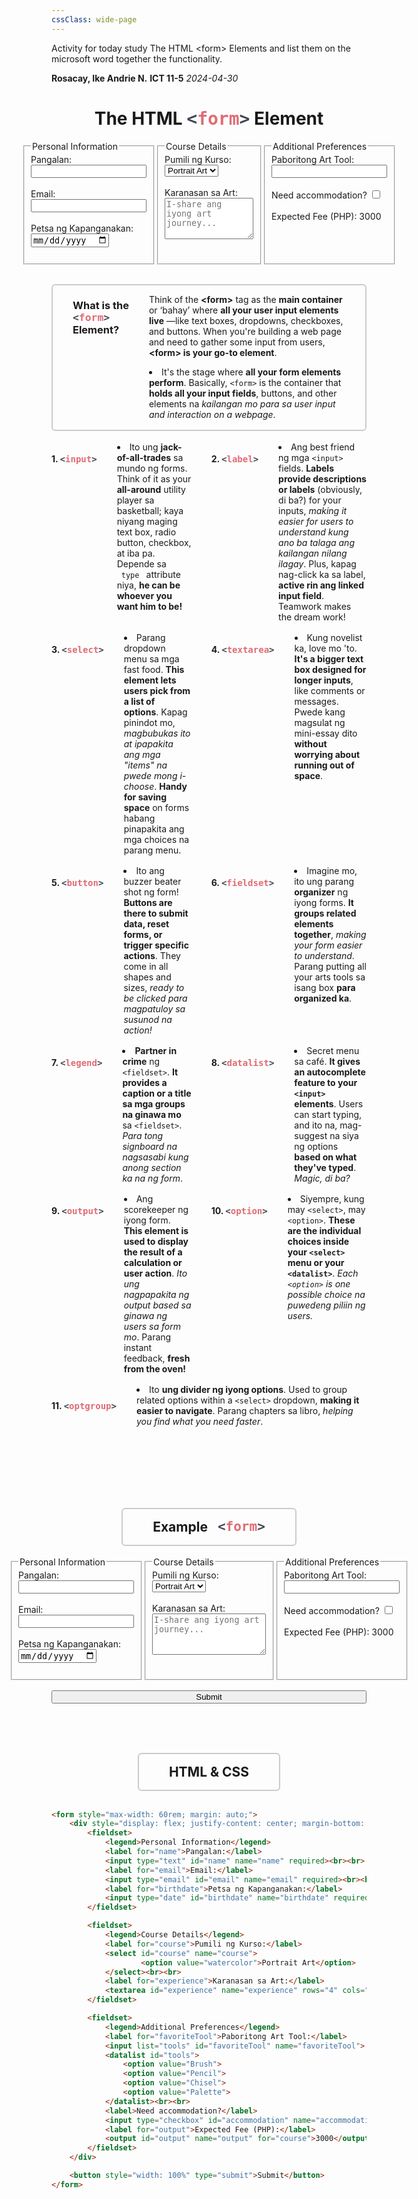 ```yaml
---
cssClass: wide-page
---
```


Activity for today study The HTML \<form> Elements and list them on the microsoft word together the functionality.

**Rosacay, Ike Andrie N.**
**ICT 11-5**
*2024-04-30*
   
<h1 style="text-align: center">
  The HTML
  <strong style="font-family: monospace; font-family: monospace; color: #404754"
    >&lt;<strong style="color: #e06c75">form</strong>&gt;</strong
  >
  Element
</h1>

<form style="display: flex; justify-content: center;">
	<fieldset>
	    <legend>Personal Information</legend>
	    <label for="name">Pangalan:</label>
	    <input type="text" id="name" name="name" required><br><br>
	    <label for="email">Email:</label>
	    <input type="email" id="email" name="email" required><br><br>
	    <label for="birthdate">Petsa ng Kapanganakan:</label>
	    <input type="date" id="birthdate" name="birthdate" required><br><br>
	</fieldset>
	<fieldset>
	    <legend>Course Details</legend>
	    <label for="course">Pumili ng Kurso:</label>
	    <select id="course" name="course">
	            <option value="watercolor">Portrait Art</option>
	    </select><br><br>
	    <label for="experience">Karanasan sa Art:</label>
	    <textarea id="experience" name="experience" rows="4" cols="15" placeholder="I-share ang iyong art journey..."></textarea>
	</fieldset>
	<fieldset>
	    <legend>Additional Preferences</legend>
	    <label for="favoriteTool">Paboritong Art Tool:</label>
	    <input list="tools" id="favoriteTool" name="favoriteTool">
	    <datalist id="tools">
	        <option value="Brush">
	        <option value="Pencil">
	        <option value="Chisel">
	        <option value="Palette">
	    </datalist><br><br>
	    <label>Need accommodation?</label>
	    <input type="checkbox" id="accommodation" name="accommodation"><br><br>
	    <label for="output">Expected Fee (PHP):</label>
	    <output id="output" name="output" for="course">3000</output><br><br>
	</fieldset>
</form>

<br>

<div
  style="
    display: flex;
    gap: 1rem;
    max-width: 60rem;
    margin: auto;
    border: solid rgba(164, 167, 177, 0.582) 2px;
    border-radius: 6px;
    padding-left: 2rem;
    padding-right: 2rem;
    padding-bottom: 1rem;
  "
>
  <h3 style="white-space: nowrap; margin-right: 1rem">
    What is the<br />
    <strong
      style="font-family: monospace; font-family: monospace; color: #404754"
      >&lt;<strong style="color: #e06c75">form</strong>&gt;<br
    /></strong>
    Element?
  </h3>
  <div>
    <p>
      Think of the <strong>&lt;form&gt;</strong> tag as the
      <strong>main container</strong> or ‘bahay’ where
      <strong>all your user input elements live</strong> —like text boxes,
      dropdowns, checkboxes, and buttons. When you're building a web page and
      need to gather some input from users,
      <strong><strong>&lt;form&gt;</strong> is your go-to element</strong>.
    </p>
    <li>
      It's the stage where <strong>all your form elements perform</strong>.
      Basically, <code>&lt;form&gt;</code> is the container that
      <strong>holds all your input fields</strong>, buttons, and other elements
      na <i>kailangan mo para sa user input and interaction on a webpage</i>.
    </li>
  </div>
</div>

<br>

<div
  style="
    display: grid;
    grid-template-columns: auto auto;
    gap: 1rem 2rem;
    margin-bottom: 1rem;
  "
>
  <div style="display: flex">
    <h4 style="white-space: nowrap; margin-right: 2rem">
      1.
      <strong
        style="font-family: monospace; font-family: monospace; color: #404754"
        >&lt;<strong style="color: #e06c75">input</strong>&gt;</strong
      >
    </h4>
    <li>
      Ito ung <strong>jack-of-all-trades</strong> sa mundo ng forms. Think of it
      as your <strong>all-around</strong> utility player sa basketball; kaya
      niyang maging text box, radio button, checkbox, at iba pa. Depende sa
      <code>&nbsp;type&nbsp;</code> attribute niya,
      <strong>he can be whoever you want him to be!</strong>
    </li>
  </div>
  <div style="display: flex">
    <h4 style="white-space: nowrap; margin-right: 2rem">
      2.
      <strong
        style="font-family: monospace; font-family: monospace; color: #404754"
        >&lt;<strong style="color: #e06c75">label</strong>&gt;</strong
      >
    </h4>
    <li>
      Ang best friend ng mga <code>&lt;input&gt;</code> fields.
      <strong>Labels provide descriptions or labels</strong> (obviously, di ba?)
      for your inputs,
      <i
        >making it easier for users to understand kung ano ba talaga ang
        kailangan nilang ilagay</i
      >. Plus, kapag nag-click ka sa label,
      <strong>active rin ang linked input field</strong>. Teamwork makes the
      dream work!
    </li>
  </div>
  <div style="display: flex">
    <h4 style="white-space: nowrap; margin-right: 2rem">
      3.
      <strong
        style="font-family: monospace; font-family: monospace; color: #404754"
        >&lt;<strong style="color: #e06c75">select</strong>&gt;</strong
      >
    </h4>
    <li>
      Parang dropdown menu sa mga fast food.
      <strong>This element lets users pick from a list of options</strong>.
      Kapag pinindot mo,
      <i>magbubukas ito at ipapakita ang mga "items" na pwede mong i-choose</i>.
      <strong>Handy for saving space</strong> on forms habang pinapakita ang mga
      choices na parang menu.
    </li>
  </div>
  <div style="display: flex">
    <h4 style="white-space: nowrap; margin-right: 2rem">
      4.
      <strong
        style="font-family: monospace; font-family: monospace; color: #404754"
        >&lt;<strong style="color: #e06c75">textarea</strong>&gt;</strong
      >
    </h4>
    <li>
      Kung novelist ka, love mo 'to.
      <strong>It's a bigger text box designed for longer inputs</strong>, like
      comments or messages. Pwede kang magsulat ng mini-essay dito
      <strong>without worrying about running out of space</strong>.
    </li>
  </div>
  <div style="display: flex">
    <h4 style="white-space: nowrap; margin-right: 2rem">
      5.
      <strong
        style="font-family: monospace; font-family: monospace; color: #404754"
        >&lt;<strong style="color: #e06c75">button</strong>&gt;</strong
      >
    </h4>
    <li>
      Ito ang buzzer beater shot ng form!
      <strong
        >Buttons are there to submit data, reset forms, or trigger specific
        actions</strong
      >. They come in all shapes and sizes,
      <i>ready to be clicked para magpatuloy sa susunod na action!</i>
    </li>
  </div>
  <div style="display: flex">
    <h4 style="white-space: nowrap; margin-right: 2rem">
      6.
      <strong
        style="font-family: monospace; font-family: monospace; color: #404754"
        >&lt;<strong style="color: #e06c75">fieldset</strong>&gt;</strong
      >
    </h4>
    <li>
      Imagine mo, ito ung parang <strong>organizer</strong> ng iyong forms.
      <strong>It groups related elements together</strong>,
      <i>making your form easier to understand</i>. Parang putting all your arts
      tools sa isang box <strong>para organized ka</strong>.
    </li>
  </div>
  <div style="display: flex">
    <h4 style="white-space: nowrap; margin-right: 2rem">
      7.
      <strong
        style="font-family: monospace; font-family: monospace; color: #404754"
        >&lt;<strong style="color: #e06c75">legend</strong>&gt;</strong
      >
    </h4>
    <li>
      <strong>Partner in crime</strong> ng <code>&lt;fieldset&gt;</code>.
      <strong
        >It provides a caption or a title sa mga groups na ginawa mo</strong
      >
      sa <code>&lt;fieldset&gt;</code>.
      <i>Para tong signboard na nagsasabi kung anong section ka na ng form</i>.
    </li>
  </div>
  <div style="display: flex">
    <h4 style="white-space: nowrap; margin-right: 2rem">
      8.
      <strong
        style="font-family: monospace; font-family: monospace; color: #404754"
        >&lt;<strong style="color: #e06c75">datalist</strong>&gt;</strong
      >
    </h4>
    <li>
      Secret menu sa café.
      <strong
        >It gives an autocomplete feature to your
        <code>&lt;input&gt;</code> elements</strong
      >. Users can start typing, and ito na, mag-suggest na siya ng options
      <strong>based on what they've typed</strong>.
      <i>Magic, di ba?</i>
    </li>
  </div>
  <div style="display: flex">
    <h4 style="white-space: nowrap; margin-right: 2rem">
      9.
      <strong
        style="font-family: monospace; font-family: monospace; color: #404754"
        >&lt;<strong style="color: #e06c75">output</strong>&gt;</strong
      >
    </h4>
    <li>
      Ang scorekeeper ng iyong form.
      <strong
        >This element is used to display the result of a calculation or user
        action</strong
      >.
      <i>Ito ung nagpapakita ng output based sa ginawa ng users sa form mo</i
      >. Parang instant feedback, <strong>fresh from the oven!</strong>
    </li>
  </div>
  <div style="display: flex">
    <h4 style="white-space: nowrap; margin-right: 2rem">
      10.
      <strong
        style="font-family: monospace; font-family: monospace; color: #404754"
        >&lt;<strong style="color: #e06c75">option</strong>&gt;</strong
      >
    </h4>
    <li>
      Siyempre, kung may <code>&lt;select&gt;</code>, may
      <code>&lt;option&gt;</code>.
      <strong
        >These are the individual choices inside your
        <code>&lt;select&gt;</code> menu or your
        <code>&lt;datalist&gt;</code></strong
      >.
      <i
        >Each <code>&lt;option&gt;</code> is one possible choice na puwedeng
        piliin ng users.</i
      >
    </li>
  </div>
</div>

<div style="display: flex; max-width: 50rem; margin: auto; align-items: center">
  <h4 style="white-space: nowrap; margin-right: 2rem">
    11.
    <strong
      style="font-family: monospace; font-family: monospace; color: #404754"
      >&lt;<strong style="color: #e06c75">optgroup</strong>&gt;</strong
    >
  </h4>
  <li>
    Ito <strong>ung divider ng iyong options</strong>. Used to group
    related options within a <code>&lt;select&gt;</code> dropdown,
    <strong>making it easier to navigate</strong>. Parang chapters sa libro,
    <i>helping you find what you need faster</i>.
  </li>
</div>

<br><br><br>
<br><br><br>

<h2 style="
		display: flex;
		align-items: center;
	    gap: 1rem;
	    max-width: fit-content;
	    margin: auto;
	    border: solid rgba(164, 167, 177, 0.582) 2px;
	    border-radius: 6px;
		padding: 1rem 3rem;
	"
>
  Example
  <strong style="font-family: monospace; font-family: monospace; color: #404754"
    >&lt;<strong style="color: #e06c75">form</strong>&gt;</strong
  >
</h2>

<br>

<form style="max-width: 60rem; margin: auto;">
	<div style="display: flex; justify-content: center; margin-bottom: 1rem;">
		<fieldset>
		    <legend>Personal Information</legend>
		    <label for="name">Pangalan:</label>
		    <input type="text" id="name" name="name" required><br><br>
		    <label for="email">Email:</label>
		    <input type="email" id="email" name="email" required><br><br>
		    <label for="birthdate">Petsa ng Kapanganakan:</label>
		    <input type="date" id="birthdate" name="birthdate" required><br><br>
		</fieldset>
		<fieldset>
		    <legend>Course Details</legend>
		    <label for="course">Pumili ng Kurso:</label>
		    <select id="course" name="course">
		            <option value="watercolor">Portrait Art</option>
		    </select><br><br>
		    <label for="experience">Karanasan sa Art:</label>
		    <textarea id="experience" name="experience" rows="4" cols="20" placeholder="I-share ang iyong art journey..."></textarea>
		</fieldset>
		<fieldset>
		    <legend>Additional Preferences</legend>
		    <label for="favoriteTool">Paboritong Art Tool:</label>
		    <input list="tools" id="favoriteTool" name="favoriteTool">
		    <datalist id="tools">
		        <option value="Brush">
		        <option value="Pencil">
		        <option value="Chisel">
		        <option value="Palette">
		    </datalist><br><br>
		    <label>Need accommodation?</label>
		    <input type="checkbox" id="accommodation" name="accommodation"><br><br>
		    <label for="output">Expected Fee (PHP):</label>
		    <output id="output" name="output" for="course">3000</output><br><br>
		</fieldset>
	</div>
	<button style="width: 100%" type="submit">Submit</button>
</form>

<br><br><br>

<h2 style="
		display: flex;
		align-items: center;
	    gap: 1rem;
	    max-width: fit-content;
	    margin: auto;
	    border: solid rgba(164, 167, 177, 0.582) 2px;
	    border-radius: 6px;
		padding: 1rem 3rem;
	"
>
  HTML &amp; CSS
</h2>

<br>

```html
<form style="max-width: 60rem; margin: auto;">
	<div style="display: flex; justify-content: center; margin-bottom: 1rem;">
		<fieldset>
		    <legend>Personal Information</legend>
		    <label for="name">Pangalan:</label>
		    <input type="text" id="name" name="name" required><br><br>
		    <label for="email">Email:</label>
		    <input type="email" id="email" name="email" required><br><br>
		    <label for="birthdate">Petsa ng Kapanganakan:</label>
		    <input type="date" id="birthdate" name="birthdate" required><br><br>
		</fieldset>

		<fieldset>
		    <legend>Course Details</legend>
		    <label for="course">Pumili ng Kurso:</label>
		    <select id="course" name="course">
		            <option value="watercolor">Portrait Art</option>
		    </select><br><br>
		    <label for="experience">Karanasan sa Art:</label>
		    <textarea id="experience" name="experience" rows="4" cols="20" placeholder="I-share ang iyong art journey..."></textarea>
		</fieldset>

		<fieldset>
		    <legend>Additional Preferences</legend>
		    <label for="favoriteTool">Paboritong Art Tool:</label>
		    <input list="tools" id="favoriteTool" name="favoriteTool">
		    <datalist id="tools">
		        <option value="Brush">
		        <option value="Pencil">
		        <option value="Chisel">
		        <option value="Palette">
		    </datalist><br><br>
		    <label>Need accommodation?</label>
		    <input type="checkbox" id="accommodation" name="accommodation"><br><br>
		    <label for="output">Expected Fee (PHP):</label>
		    <output id="output" name="output" for="course">3000</output><br><br>
		</fieldset>
	</div>

	<button style="width: 100%" type="submit">Submit</button>
</form>
```